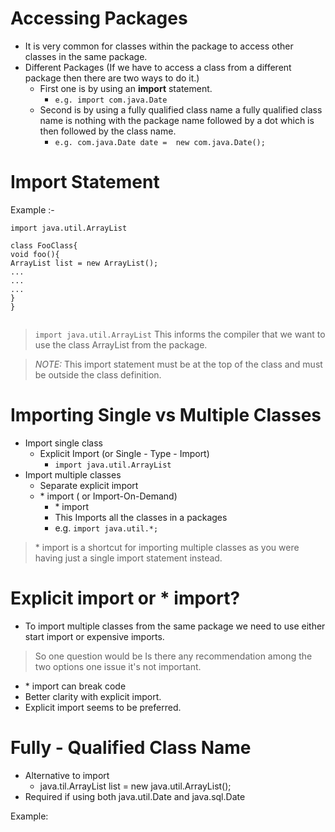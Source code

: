 # Accessing Packages 
- It is very common for classes within the package to access other classes in the same package. 
- Different Packages (If we have to access a class from a different package then there are two ways to do it.)
  - First one is by using an **import** statement.
    - ``` e.g. import com.java.Date ```
  - Second is by using a fully qualified class name a fully qualified class name is nothing with the package name followed by a dot which is then followed by the class name.
    - ``` e.g. com.java.Date date =  new com.java.Date(); ```
# Import Statement

Example :-
```
import java.util.ArrayList

class FooClass{
void foo(){
ArrayList list = new ArrayList();
...
...
...
}
}


```
   
> `import java.util.ArrayList` This informs the compiler that we want to use the class ArrayList from the package.

>*NOTE:* This import statement must be at the top of the class and must be  outside the class definition.

# Importing Single vs Multiple Classes

- Import single class
  - Explicit Import (or Single - Type - Import)
    - `import java.util.ArrayList `
- Import multiple classes
  - Separate explicit import
  - \* import ( or Import-On-Demand) 
    - \* import
     - This Imports all the classes in a packages 
     - e.g. `import java.util.*;`
> \* import is a shortcut for importing multiple classes as you were having just a single import statement instead.

# Explicit import or \* import?
- To import multiple classes from the same package we need to use either start import or expensive imports.

> So one question would be Is there any recommendation among the two options one issue it's not important.
- \* import can break code
- Better clarity with explicit import.
- Explicit import seems to be preferred.

# Fully - Qualified Class Name

-  Alternative to import 
      - java.til.ArrayList list =  new java.util.ArrayList();
- Required if using both java.util.Date and java.sql.Date

Example:

```

```

